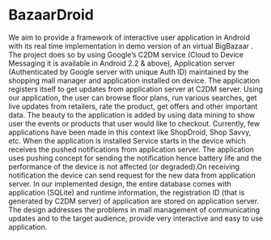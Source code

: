 # BazaarDroid
We aim to provide a framework of interactive user application in Android with its real time implementation in demo version of an virtual BigBazaar . The project does so by using Google’s C2DM service (Cloud to Device Messaging it is available in Android 2.2 & above), Application server (Authenticated by Google server with unique Auth ID) maintained by the shopping mall manager and application installed on device. The application registers itself to get updates from application server at C2DM server. Using our application, the user can browse floor plans, run various searches, get live updates from retailers, rate the product, get offers and other important data. The beauty to the application is added by using data mining to show user the events or products that user would like to checkout. Currently, few applications have been made in this context like ShopDroid, Shop Savvy, etc. When the application is installed Service starts in the device which receives the pushed notifications from application server. The application uses pushing concept for sending the notification hence battery life and the performance of the device is not affected (or degraded).On receiving notification the device can send request for the new data from application server. In our implemented design, the entire database comes with application (SQLite) and runtime information, the registration ID (that is generated by C2DM server) of application are stored on application server. The design addresses the problems in mall management of communicating updates and to the target audience, provide very interactive and easy to use application.
